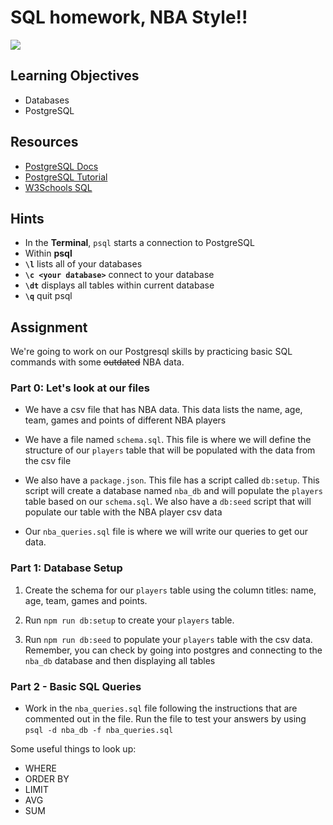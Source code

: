 # SQL homework, NBA Style!!

![](https://media.giphy.com/media/3o6gDYD4RxwY8uFot2/giphy.gif)

## Learning Objectives

* Databases
* PostgreSQL

## Resources

* [PostgreSQL Docs](https://www.postgresql.org/docs/9.6/static/index.html)
* [PostgreSQL Tutorial](https://www.tutorialspoint.com/postgresql/index.htm)
* [W3Schools SQL](https://www.w3schools.com/sql/)

## Hints

* In the **Terminal**, `psql` starts a connection to PostgreSQL
* Within **psql**
* **`\l`** lists all of your databases
* **`\c <your database>`** connect to your database
* **`\dt`** displays all tables within current database
* **`\q`** quit psql


## Assignment

We're going to work on our Postgresql skills by practicing basic SQL commands with some ~~outdated~~ NBA data.

### Part 0: Let's look at our files

- We have a csv file that has NBA data. This data lists the name, age, team, games and points of different NBA players

- We have a file named `schema.sql`. This file is where we will define the structure of our `players` table that will be populated with the data from the csv file

- We also have a `package.json`. This file has a script called `db:setup`. This script will create a database named `nba_db` and will populate the `players` table based on our `schema.sql`. We also have a `db:seed` script that will populate our table with the NBA player csv data

- Our `nba_queries.sql` file is where we will write our queries to get our data.

### Part 1: Database Setup

1. Create the schema for our `players` table using the column titles: name, age, team, games and points.

2. Run `npm run db:setup` to create your `players` table. 

3. Run `npm run db:seed` to populate your `players` table with the csv data. Remember, you can check by going into postgres and connecting to the `nba_db` database and then displaying all tables

### Part 2 - Basic SQL Queries

- Work in the `nba_queries.sql` file following the instructions that are commented out in the file. Run the file to test your answers by using `psql -d nba_db -f nba_queries.sql`

Some useful things to look up:

* WHERE
* ORDER BY
* LIMIT
* AVG
* SUM
